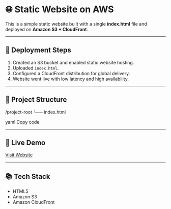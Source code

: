 # 🌐 Static Website on AWS

This is a simple static website built with a single **index.html** file and deployed on **Amazon S3 + CloudFront**.  

---

## 🚀 Deployment Steps
1. Created an S3 bucket and enabled static website hosting.  
2. Uploaded `index.html`.  
3. Configured a CloudFront distribution for global delivery.  
4. Website went live with low latency and high availability.  

---

## 📂 Project Structure
/project-root
└── index.html

yaml
Copy code

---

## 🔗 Live Demo
[Visit Website](https://your-cloudfront-url)

---

## 📚 Tech Stack
- HTML5  
- Amazon S3  
- Amazon CloudFront
